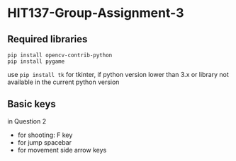 # HIT137-Group-Assignment-3

## Required libraries
```
pip install opencv-contrib-python
pip install pygame
```

use `pip install tk` for tkinter, if python version lower than 3.x or library not available in the current python version

## Basic keys

in Question 2
- for shooting: F key
- for jump spacebar
- for movement side arrow keys
